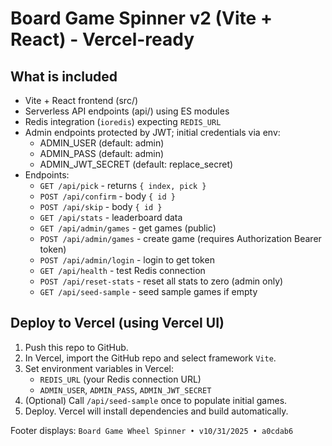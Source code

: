 
# Board Game Spinner v2 (Vite + React) - Vercel-ready

## What is included
- Vite + React frontend (src/)
- Serverless API endpoints (api/) using ES modules
- Redis integration (`ioredis`) expecting `REDIS_URL`
- Admin endpoints protected by JWT; initial credentials via env:
  - ADMIN_USER (default: admin)
  - ADMIN_PASS (default: admin)
  - ADMIN_JWT_SECRET (default: replace_secret)
- Endpoints:
  - `GET /api/pick` - returns `{ index, pick }`
  - `POST /api/confirm` - body `{ id }`
  - `POST /api/skip` - body `{ id }`
  - `GET /api/stats` - leaderboard data
  - `GET /api/admin/games` - get games (public)
  - `POST /api/admin/games` - create game (requires Authorization Bearer token)
  - `POST /api/admin/login` - login to get token
  - `GET /api/health` - test Redis connection
  - `POST /api/reset-stats` - reset all stats to zero (admin only)
  - `GET /api/seed-sample` - seed sample games if empty

## Deploy to Vercel (using Vercel UI)
1. Push this repo to GitHub.
2. In Vercel, import the GitHub repo and select framework `Vite`.
3. Set environment variables in Vercel:
   - `REDIS_URL` (your Redis connection URL)
   - `ADMIN_USER`, `ADMIN_PASS`, `ADMIN_JWT_SECRET`
4. (Optional) Call `/api/seed-sample` once to populate initial games.
5. Deploy. Vercel will install dependencies and build automatically.

Footer displays: `Board Game Wheel Spinner • v10/31/2025 • a0cdab6`
